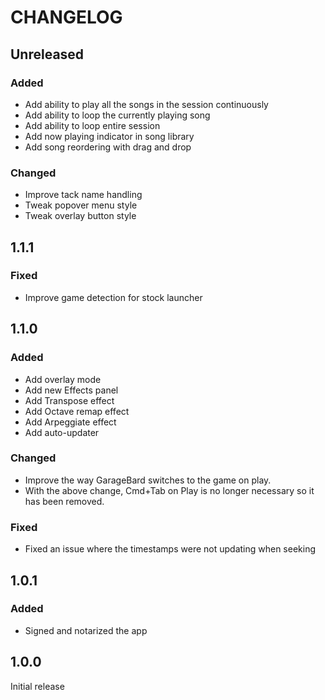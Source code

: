 # CHANGELOG

## Unreleased

### Added

- Add ability to play all the songs in the session continuously
- Add ability to loop the currently playing song
- Add ability to loop entire session
- Add now playing indicator in song library
- Add song reordering with drag and drop

### Changed

- Improve tack name handling
- Tweak popover menu style
- Tweak overlay button style

## 1.1.1

### Fixed

- Improve game detection for stock launcher

## 1.1.0

### Added

- Add overlay mode
- Add new Effects panel
- Add Transpose effect
- Add Octave remap effect
- Add Arpeggiate effect
- Add auto-updater

### Changed

- Improve the way GarageBard switches to the game on play.
- With the above change, Cmd+Tab on Play is no longer necessary so it has been
  removed.

### Fixed

- Fixed an issue where the timestamps were not updating when seeking

## 1.0.1

### Added

- Signed and notarized the app

## 1.0.0

Initial release
